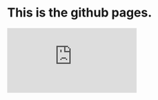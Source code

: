 # This is the github pages.
<embed src="https://chris-sutton.github.io/pythonshell/master/docs/pdfs/Weekly_Retention_Report.pdf" type="application/pdf" />
